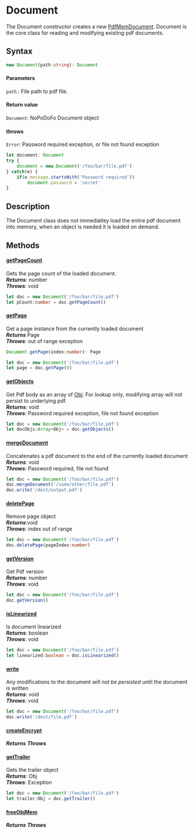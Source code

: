 # Document

The Document constructor creates a new [PdfMemDocument](http://podofo.sourceforge.net/doc/html/classPoDoFo_1_1PdfMemDocument.html#ae72a4141ed85e8abda6a368b220854fa).
Document is the core class for reading and modifying existing pdf documents. 

## Syntax

```typescript 
new Document(path:string): Document
```

#### Parameters

``` path ``` : 
File path to pdf file.

#### Return value

``` Document ```: NoPoDoFo Document object

#### throws

``` Error ```:  Password required exception, or file not found exception

``` typescript
let document: Document
try {
    document = new Document('/foo/bar/file.pdf')
} catch(e) {
    if(e.message.startsWith('Password required'))
        document.password = 'secret'
}
```

## Description

The Document class does not immediatley load the entire pdf document into memory, when an object is needed it is loaded on demand.

## Methods

#### <u>getPageCount</u>
Gets the page count of the loaded document.
</br>
<b><i>Returns</b></i>: number
</br>
<b><i>Throws</i></b>: void
``` typescript
let doc = new Document('/foo/bar/file.pdf')
let pCount:number = doc.getPageCount()
```
#### <u>getPage</u>
Get a page instance from the currently loaded document
</br>
<b><i>Returns</i></b> Page
</br>
<b><i>Throws</i></b>: out of range exception
```typescript
Document.getPage(index:number): Page
```
``` typescript
let doc = new Document('/foo/bar/file.pdf')
let page = doc.getPage(0)
```
#### <u>getObjects</u>
Get Pdf body as an array of [Obj](). For lookup only, modifying array will not persist to underlying pdf.
</br>
<b><i>Returns</i></b>: void
</br>
<b><i>Throws</i></b>: Password required exception, file not found exception
```typescript
let doc = new Document('/foo/bar/file.pdf')
let docObjs:Array<Obj> = doc.getObjects()
```
#### <u>mergeDocument</u>
Concatenates a pdf document to the end of the currently loaded document
</br>
<b><i>Returns</i></b>: void
</br>
<b><i>Throws</b></i>: Password required, file not found
```typescript
let doc = new Document('/foo/bar/file.pdf')
doc.mergeDocument('/some/other/file.pdf')
doc.write('/dest/output.pdf')
```
#### <u>deletePage</u>
Remove page object
</br>
<b><i>Returns</i></b>:void
</br>
<b><i>Throws</i></b>: index out of range
```typescript
let doc = new Document('/foo/bar/file.pdf')
doc.deletePage(pageIndex:number)
```
#### <u>getVersion</u>
Get Pdf version</br>
<b><i>Returns</i></b>: number 
</br>
<b><i>Throws</i></b>: void
```typescript
let doc = new Document('/foo/bar/file.pdf')
doc.getVersion()
```
#### <u>isLinearized</u>
Is document linearized
</br>
<b><i>Returns</i></b>: boolean
</br>
<b><i>Throws</i></b>: void
```typescript
let doc = new Document('/foo/bar/file.pdf')
let linearized:boolean = doc.isLinearized()
```
#### <u>write</u>
Any modifications to the document <i>will not be persisted</i> until the document is written
</br>
<b><i>Returns</i></b>: void
</br>
<b><i>Throws</i></b>: void
```typescript
let doc = new Document('/foo/bar/file.pdf')
doc.write('/dest/file.pdf')
```
#### <u>createEncrypt</u>

<b><i>Returns</i></b>
<b><i>Throws</i></b>
#### <u>getTrailer</u>
Gets the trailer object
</br>
<b><i>Returns</i></b>: Obj
</br>
<b><i>Throws</i></b>: Exception
```typescript
let doc = new Document('/foo/bar/file.pdf')
let trailer:Obj = doc.getTrailer()
```
#### <u>freeObjMem</u>

<b><i>Returns</i></b>
<b><i>Throws</i></b>